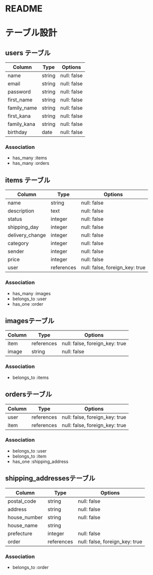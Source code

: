 # README

# テーブル設計


## users テーブル

| Column         | Type   | Options     |
| -------------- | ------ | ----------- |
| name           | string | null: false |
| email          | string | null: false |
| password       | string | null: false |
| first_name     | string | null: false |
| family_name    | string | null: false |
| first_kana     | string | null: false |
| family_kana    | string | null: false |
| birthday       | date   | null: false |

### Association

- has_many :items
- has_many :orders


## items テーブル

| Column          | Type        | Options                        |
| --------------- | ----------- | ------------------------------ |
| name            | string      | null: false                    |
| description     | text        | null: false                    |
| status          | integer     | null: false                    |
| shipping_day    | integer     | null: false                    |
| delivery_change | integer     | null: false                    |
| category        | integer     | null: false                    |
| sender          | integer     | null: false                    |
| price           | integer     | null: false                    |
| user            | references  | null: false, foreign_key: true |

### Association

- has_many :images
- belongs_to :user
- has_one :order


##  imagesテーブル

| Column          | Type       | Options                        |
| --------------- | ---------- | ------------------------------ |
| item            | references | null: false, foreign_key: true |
| image           | string     | null: false                    |

### Association

- belongs_to :items


##  ordersテーブル

| Column          | Type        | Options                        |
| --------------- | ----------- | ------------------------------ |
| user            | references  | null: false, foreign_key: true |
| item            | references  | null: false, foreign_key: true |

### Association

- belongs_to :user
- belongs_to :item
- has_one :shipping_address


##  shipping_addressesテーブル

| Column           | Type       | Options                        |
| ---------------- | ---------- | ------------------------------ |
| postal_code      | string     | null: false                    |
| address          | string     | null: false                    |
| house_number     | string     | null: false                    |
| house_name       | string     |                                |
| prefecture       | integer    | null: false                    |
| order            | references | null: false, foreign_key: true |

### Association

- belongs_to :order
